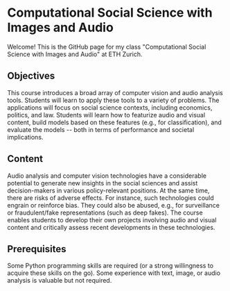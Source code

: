 # Computational Social Science with Images and Audio

Welcome! This is the GitHub page for my class "Computational Social Science with Images and Audio" at ETH Zurich.

## Objectives

This course introduces a broad array of computer vision and audio analysis tools. Students will learn to apply these tools to a variety of problems. The applications will focus on social science contexts, including economics, politics, and law. Students will learn how to featurize audio and visual content, build models based on these features (e.g., for classification), and evaluate the models -- both in terms of performance and societal implications.

## Content

Audio analysis and computer vision technologies have a considerable potential to generate new insights in the social sciences and assist decision-makers in various policy-relevant positions. At the same time, there are risks of adverse effects. For instance, such technologies could engrain or reinforce bias. They could also be abused, e.g., for surveillance or fraudulent/fake representations (such as deep fakes). The course enables students to develop their own projects involving audio and visual content and critically assess recent developments in these technologies.

## Prerequisites

Some Python programming skills are required (or a strong willingness to acquire these skills on the go). Some experience with text, image, or audio analysis is valuable but not required.
